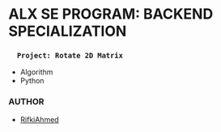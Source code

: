 # ALX SE PROGRAM: BACKEND SPECIALIZATION
### `   Project: Rotate 2D Matrix   `
- Algorithm
- Python
### AUTHOR
- [RifkiAhmed](https://github.com/RifkiAhmed)